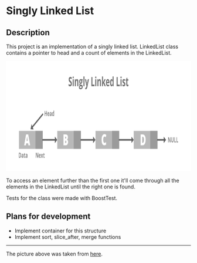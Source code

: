 # Singly Linked List

## Description
This project is an implementation of a singly linked list. LinkedList class contains a pointer to head and a count of elements in the LinkedList.

<img src="https://github.com/katerinavlasova/Singly_Linked_List/blob/master/singlylinkedlist.png" width="550" height="300">

To access an element further than the first one it'll come through all the elements in the LinkedList until the right one is found.

Tests for the class were made with BoostTest.

## Plans for development
* Implement container for this structure
* Implement sort, slice_after, merge functions
_____
The picture above was taken from [here](https://www.geeksforgeeks.org/types-of-linked-list/).
